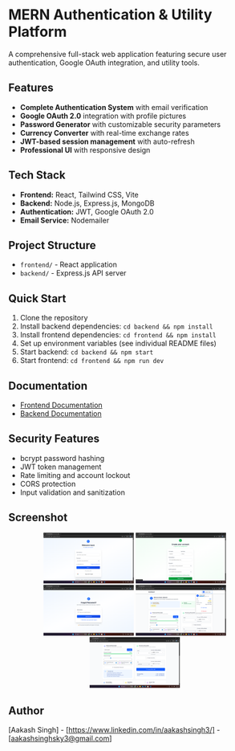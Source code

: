 # MERN Authentication & Utility Platform

A comprehensive full-stack web application featuring secure user authentication, Google OAuth integration, and utility tools.

## Features

- **Complete Authentication System** with email verification
- **Google OAuth 2.0** integration with profile pictures
- **Password Generator** with customizable security parameters
- **Currency Converter** with real-time exchange rates
- **JWT-based session management** with auto-refresh
- **Professional UI** with responsive design

## Tech Stack

- **Frontend:** React, Tailwind CSS, Vite
- **Backend:** Node.js, Express.js, MongoDB
- **Authentication:** JWT, Google OAuth 2.0
- **Email Service:** Nodemailer

## Project Structure

- `frontend/` - React application
- `backend/` - Express.js API server

## Quick Start

1. Clone the repository
2. Install backend dependencies: `cd backend && npm install`
3. Install frontend dependencies: `cd frontend && npm install`
4. Set up environment variables (see individual README files)
5. Start backend: `cd backend && npm start`
6. Start frontend: `cd frontend && npm run dev`

## Documentation

- [Frontend Documentation](./frontend/README.md)
- [Backend Documentation](./backend/README.md)

## Security Features

- bcrypt password hashing
- JWT token management
- Rate limiting and account lockout
- CORS protection
- Input validation and sanitization

## Screenshot
<p align="center">
  <img src="images/1.png" alt="Login" width="180"/>
  <img src="images/2.png" alt="Register" width="180"/>
  <img src="images/3.png" alt="Forgot Password" width="180"/>
  <img src="images/4.png" alt="Dashboard" width="180"/>
  <img src="images/5.png" alt="Components" width="180"/>
</p>

## Author

[Aakash Singh] - [https://www.linkedin.com/in/aakashsingh3/] - [aakashsinghsky3@gmail.com]

